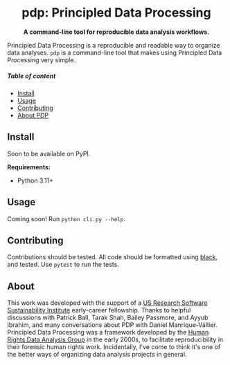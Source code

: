 <h1 align="center">
  pdp: Principled Data Processing
</h1>

<p align="center">
  <b>A command-line tool for reproducible data analysis workflows.</b>
</p>

Principled Data Processing is a reproducible and readable way to organize data analyses.
`pdp` is a command-line tool that makes using Principled Data Processing very simple.

##### Table of content

- [Install](#install)
- [Usage](#usage)
- [Contributing](#contributing)
- [About PDP](#about)

## Install

Soon to be available on PyPI.

**Requirements:**

- Python 3.11+

## Usage

Coming soon! Run `python cli.py --help`.

## Contributing

Contributions should be tested. All code should be formatted using [black](https://github.com/psf/black), and tested. Use `pytest` to run the tests.

## About

This work was developed with the support of a [US Research Software Sustainability Institute](https://urssi.us/) early-career fellowship.
Thanks to helpful discussions with Patrick Ball, Tarak Shah, Bailey Passmore, and Ayyub Ibrahim, and many conversations about PDP with Daniel Manrique-Vallier.
Principled Data Processing was a framework developed by the [Human Rights Data Analysis Group](https://hrdag.org) in the early 2000s, to facilitate reproducibility in their forensic human rights work.
Incidentally, I've come to think it's one of the better ways of organizing data analysis projects in general.
